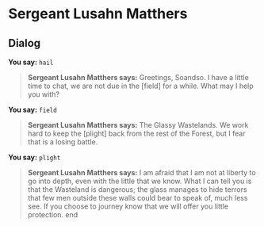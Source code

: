 # Sergeant Lusahn Matthers


## Dialog

**You say:** `hail`



>**Sergeant Lusahn Matthers says:** Greetings, Soandso.  I have a little time to chat, we are not due in the [field] for a while.  What may I help you with?

**You say:** `field`



>**Sergeant Lusahn Matthers says:** The Glassy Wastelands.  We work hard to keep the [plight] back from the rest of the Forest, but I fear that is a losing battle.

**You say:** `plight`



>**Sergeant Lusahn Matthers says:** I am afraid that I am not at liberty to go into depth, even with the little that we know.  What I can tell you is that the Wasteland is dangerous; the glass manages to hide terrors that few men outside these walls could bear to speak of, much less see.  If you choose to journey know that we will offer you little protection.
end
